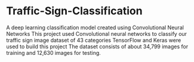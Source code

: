 # Traffic-Sign-Classification
A deep learning classification model created using  Convolutional Neural Networks
This project used Convolutional neural networks to classify our traffic sign image dataset of 43 categories
TensorFlow and Keras were used to build this project
The dataset consists of about 34,799 images for training and 12,630 images for testing.
